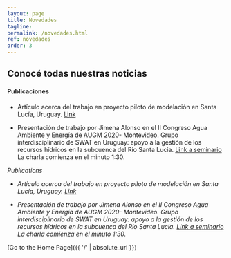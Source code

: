 ```yaml
---
layout: page
title: Novedades
tagline: 
permalink: /novedades.html
ref: novedades
order: 3
---
```

## Conocé todas nuestras noticias

#### Publicaciones 

* Artículo acerca del trabajo en proyecto piloto de modelación en Santa Lucía, Uruguay. [Link](https://doi.org/10.18174/sesmo.2020a17892)

* Presentación de trabajo por Jimena Alonso en el II Congreso Agua Ambiente y Energía de AUGM 2020- Montevideo. Grupo interdisciplinario de SWAT en Uruguay: apoyo a la gestión de los recursos hídricos en la subcuenca del Rio Santa Lucia. [Link a seminario](https://www.youtube.com/watch?v=Unu-8zwarc8) La charla comienza en el minuto 1:30.



*Publications*
- *Artículo acerca del trabajo en proyecto piloto de modelación en Santa Lucía, Uruguay. [Link](https://doi.org/10.18174/sesmo.2020a17892)*

- *Presentación de trabajo por Jimena Alonso en el II Congreso Agua Ambiente y Energía de AUGM 2020- Montevideo. Grupo interdisciplinario de SWAT en Uruguay: apoyo a la gestión de los recursos hídricos en la subcuenca del Rio Santa Lucia. [Link a seminario](https://www.youtube.com/watch?v=Unu-8zwarc8) La charla comienza en el minuto 1:30.*


[Go to the Home Page]({{ '/' | absolute_url }})
